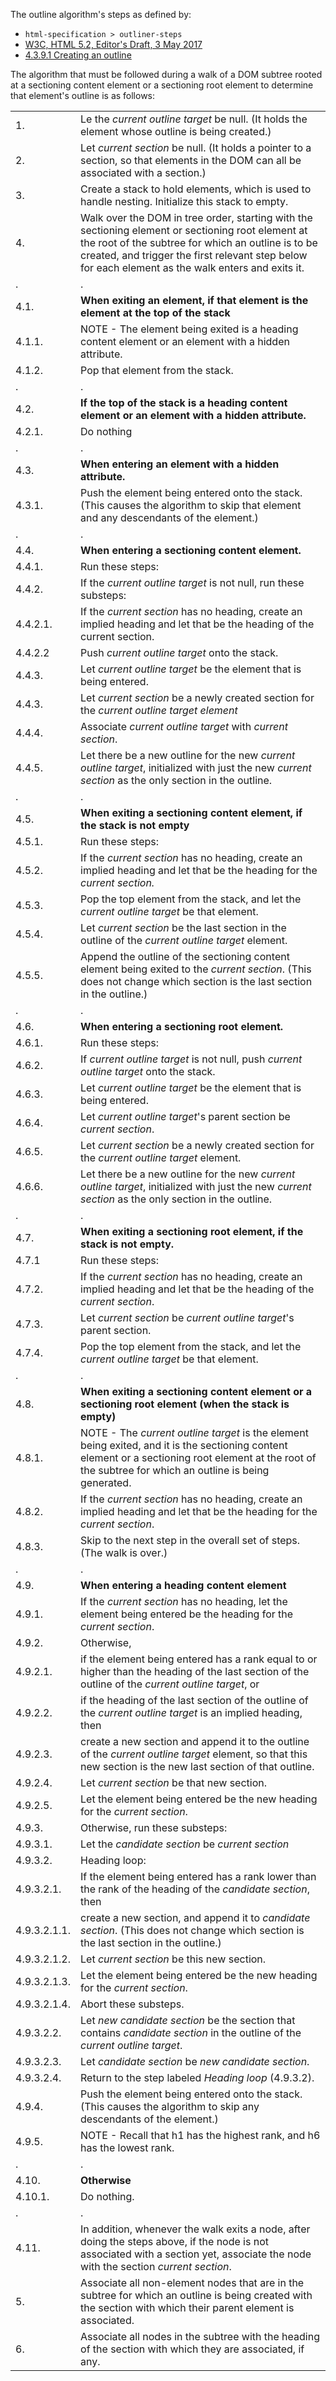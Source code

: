 
The outline algorithm's steps as defined by:

* `html-specification > outliner-steps`
* [W3C, HTML 5.2, Editor's Draft, 3 May 2017](https://w3c.github.io/html)
* [4.3.9.1 Creating an outline](https://w3c.github.io/html/sections.html#creating-an-outline)

The algorithm that must be followed during a walk of a DOM subtree rooted at a
sectioning content element or a sectioning root element to determine that
element's outline is as follows:

<table>
  <tr><td>1.</td><td>Le the <i>current outline target</i> be null. (It holds the element whose outline is being created.)</td></tr>
  <tr><td>2.</td><td>Let <i>current section</i> be null. (It holds a pointer to a section, so that elements in the DOM can all be associated with a section.)</td></tr>
  <tr><td>3.</td><td>Create a stack to hold elements, which is used to handle nesting. Initialize this stack to empty.</td></tr>
  <tr><td>4.</td><td>Walk over the DOM in tree order, starting with the sectioning element or sectioning root element at the root of the subtree for which an outline is to be created, and trigger the first relevant step below for each element as the walk enters and exits it.</td></tr>

  <tr><td>.</td><td>.</td></tr>
  <tr><td>4.1.</td><td><b>When exiting an element, if that element is the element at the top of the stack</b></td></tr>
  <tr><td>4.1.1.</td><td>NOTE - The element being exited is a heading content element or an element with a hidden attribute.</td></tr>
  <tr><td>4.1.2.</td><td>Pop that element from the stack.</td></tr>

  <tr><td>.</td><td>.</td></tr>
  <tr><td>4.2.</td><td><b>If the top of the stack is a heading content element or an element with a hidden attribute.</b></td></tr>
  <tr><td>4.2.1.</td><td>Do nothing</td></tr>

  <tr><td>.</td><td>.</td></tr>
  <tr><td>4.3.</td><td><b>When entering an element with a hidden attribute.</b></td></tr>
  <tr><td>4.3.1.</td><td>Push the element being entered onto the stack. (This causes the algorithm to skip that element and any descendants of the element.)</td></tr>

  <tr><td>.</td><td>.</td></tr>
  <tr><td>4.4.</td><td><b>When entering a sectioning content element.</b></td></tr>
  <tr><td>4.4.1.</td><td>Run these steps:</td></tr>
  <tr><td>4.4.2.</td><td>If the <i>current outline target</i> is not null, run these substeps:</td></tr>
  <tr><td>4.4.2.1.</td><td>If the <i>current section</i> has no heading, create an implied heading and let that be the heading of the current section.</td></tr>
  <tr><td>4.4.2.2</td><td>Push <i>current outline target</i> onto the stack.</td></tr>
  <tr><td>4.4.3.</td><td>Let <i>current outline target</i> be the element that is being entered.</td></tr>
  <tr><td>4.4.3.</td><td>Let <i>current section</i> be a newly created section for the <i>current outline target element</i></td></tr>
  <tr><td>4.4.4.</td><td>Associate <i>current outline target</i> with <i>current section</i>.</td></tr>
  <tr><td>4.4.5.</td><td>Let there be a new outline for the new <i>current outline target</i>, initialized with just the new <i>current section</i> as the only section in the outline.</td></tr>

  <tr><td>.</td><td>.</td></tr>
  <tr><td>4.5.</td><td><b>When exiting a sectioning content element, if the stack is not empty</b></td></tr>
  <tr><td>4.5.1.</td><td>Run these steps:</td></tr>
  <tr><td>4.5.2.</td><td>If the <i>current section</i> has no heading, create an implied heading and let that be the heading for the <i>current section<i>.</td></tr>
  <tr><td>4.5.3.</td><td>Pop the top element from the stack, and let the <i>current outline target</i> be that element.</td></tr>
  <tr><td>4.5.4.</td><td>Let <i>current section</i> be the last section in the outline of the <i>current outline target</i> element.</td></tr>
  <tr><td>4.5.5.</td><td>Append the outline of the sectioning content element being exited to the <i>current section</i>. (This does not change which section is the last section in the outline.)</td></tr>

  <tr><td>.</td><td>.</td></tr>
  <tr><td>4.6.</td><td><b>When entering a sectioning root element.</b></td></tr>
  <tr><td>4.6.1.</td><td>Run these steps:</td></tr>
  <tr><td>4.6.2.</td><td>If <i>current outline target</i> is not null, push <i>current outline target</i> onto the stack.</td></tr>
  <tr><td>4.6.3.</td><td>Let <i>current outline target</i> be the element that is being entered.</td></tr>
  <tr><td>4.6.4.</td><td>Let <i>current outline target</i>'s parent section be <i>current section</i>.</td></tr>
  <tr><td>4.6.5.</td><td>Let <i>current section</i> be a newly created section for the <i>current outline target</i> element.</td></tr>
  <tr><td>4.6.6.</td><td>Let there be a new outline for the new <i>current outline target</i>, initialized with just the new <i>current section</i> as the only section in the outline.</td></tr>

  <tr><td>.</td><td>.</td></tr>
  <tr><td>4.7.</td><td><b>When exiting a sectioning root element, if the stack is not empty.</b></td></tr>
  <tr><td>4.7.1</td><td>Run these steps:</td></tr>
  <tr><td>4.7.2.</td><td>If the <i>current section</i> has no heading, create an implied heading and let that be the heading of the <i>current section</i>.</td></tr>
  <tr><td>4.7.3.</td><td>Let <i>current section</i> be <i>current outline target</i>'s parent section.</td></tr>
  <tr><td>4.7.4.</td><td>Pop the top element from the stack, and let the <i>current outline target</i> be that element.</td></tr>

  <tr><td>.</td><td>.</td></tr>
  <tr><td>4.8.</td><td><b>When exiting a sectioning content element or a sectioning root element (when the stack is empty)</b></td></tr>
  <tr><td>4.8.1.</td><td>NOTE - The <i>current outline target</i> is the element being exited, and it is the sectioning content element or a sectioning root element at the root of the subtree for which an outline is being generated.</td></tr>
  <tr><td>4.8.2.</td><td>If the <i>current section</i> has no heading, create an implied heading and let that be the heading for the <i>current section</i>.</td></tr>
  <tr><td>4.8.3.</td><td>Skip to the next step in the overall set of steps. (The walk is over.)</td></tr>

  <tr><td>.</td><td>.</td></tr>
  <tr><td>4.9.</td><td><b>When entering a heading content element</b></td></tr>
  <tr><td>4.9.1.</td><td>If the <i>current section</i> has no heading, let the element being entered be the heading for the <i>current section</i>.</td></tr>
  <tr><td>4.9.2.</td><td>Otherwise,</td></tr>
  <tr><td>4.9.2.1.</td><td>if the element being entered has a rank equal to or higher than the heading of the last section of the outline of the <i>current outline target</i>, or</td></tr>
  <tr><td>4.9.2.2.</td><td>if the heading of the last section of the outline of the <i>current outline target</i> is an implied heading, then</td></tr>
  <tr><td>4.9.2.3.</td><td>create a new section and append it to the outline of the <i>current outline target</i> element, so that this new section is the new last section of that outline.</td></tr>
  <tr><td>4.9.2.4.</td><td>Let <i>current section</i> be that new section.</td></tr>
  <tr><td>4.9.2.5.</td><td>Let the element being entered be the new heading for the <i>current section</i>.</td></tr>
  <tr><td>4.9.3.</td><td>Otherwise, run these substeps:</td></tr>
  <tr><td>4.9.3.1.</td><td>Let the <i>candidate section</i> be <i>current section</i></td></tr>
  <tr><td>4.9.3.2.</td><td>Heading loop:</td></tr>
  <tr><td>4.9.3.2.1.</td><td>If the element being entered has a rank lower than the rank of the heading of the <i>candidate section</i>, then</td></tr>
  <tr><td>4.9.3.2.1.1.</td><td>create a new section, and append it to <i>candidate section</i>. (This does not change which section is the last section in the outline.)</td></tr>
  <tr><td>4.9.3.2.1.2.</td><td>Let <i>current section</i> be this new section.</td></tr>
  <tr><td>4.9.3.2.1.3.</td><td>Let the element being entered be the new heading for the <i>current section</i>.</td></tr>
  <tr><td>4.9.3.2.1.4.</td><td>Abort these substeps.</td></tr>
  <tr><td>4.9.3.2.2.</td><td>Let <i>new candidate section</i> be the section that contains <i>candidate section</i> in the outline of the <i>current outline target</i>.</td></tr>
  <tr><td>4.9.3.2.3.</td><td>Let <i>candidate section</i> be <i>new candidate section</i>.</td></tr>
  <tr><td>4.9.3.2.4.</td><td>Return to the step labeled <i>Heading loop</i> (4.9.3.2).</td></tr>
  <tr><td>4.9.4.</td><td>Push the element being entered onto the stack. (This causes the algorithm to skip any descendants of the element.)</td></tr>
  <tr><td>4.9.5.</td><td>NOTE - Recall that h1 has the highest rank, and h6 has the lowest rank.</td></tr>

  <tr><td>.</td><td>.</td></tr>
  <tr><td>4.10.</td><td><b>Otherwise</b></td></tr>
  <tr><td>4.10.1.</td><td>Do nothing.</td></tr>

  <tr><td>.</td><td>.</td></tr>
  <tr><td>4.11.</td><td>In addition, whenever the walk exits a node, after doing the steps above, if the node is not associated with a section yet, associate the node with the section <i>current section</i>.</td></tr>
  <tr><td>5.</td><td>Associate all non-element nodes that are in the subtree for which an outline is being created with the section with which their parent element is associated.</td></tr>
  <tr><td>6.</td><td>Associate all nodes in the subtree with the heading of the section with which they are associated, if any.</td></tr>
</table>
